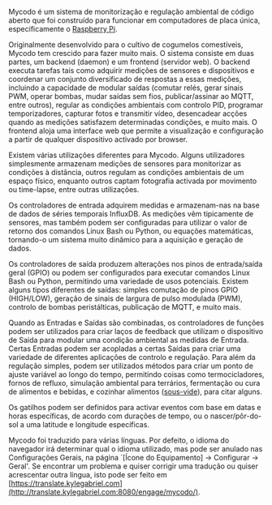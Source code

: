 Mycodo é um sistema de monitorização e regulação ambiental de código aberto que foi construído para funcionar em computadores de placa única, especificamente o [Raspberry Pi](https://en.wikipedia.org/wiki/Raspberry_Pi).

Originalmente desenvolvido para o cultivo de cogumelos comestíveis, Mycodo tem crescido para fazer muito mais. O sistema consiste em duas partes, um backend (daemon) e um frontend (servidor web). O backend executa tarefas tais como adquirir medições de sensores e dispositivos e coordenar um conjunto diversificado de respostas a essas medições, incluindo a capacidade de modular saídas (comutar relés, gerar sinais PWM, operar bombas, mudar saídas sem fios, publicar/assinar ao MQTT, entre outros), regular as condições ambientais com controlo PID, programar temporizadores, capturar fotos e transmitir vídeo, desencadear acções quando as medições satisfazem determinadas condições, e muito mais. O frontend aloja uma interface web que permite a visualização e configuração a partir de qualquer dispositivo activado por browser.

Existem várias utilizações diferentes para Mycodo. Alguns utilizadores simplesmente armazenam medições de sensores para monitorizar as condições à distância, outros regulam as condições ambientais de um espaço físico, enquanto outros captam fotografia activada por movimento ou time-lapse, entre outras utilizações.

Os controladores de entrada adquirem medidas e armazenam-nas na base de dados de séries temporais InfluxDB. As medições vêm tipicamente de sensores, mas também podem ser configuradas para utilizar o valor de retorno dos comandos Linux Bash ou Python, ou equações matemáticas, tornando-o um sistema muito dinâmico para a aquisição e geração de dados.

Os controladores de saída produzem alterações nos pinos de entrada/saída geral (GPIO) ou podem ser configurados para executar comandos Linux Bash ou Python, permitindo uma variedade de usos potenciais. Existem alguns tipos diferentes de saídas: simples comutação de pinos GPIO (HIGH/LOW), geração de sinais de largura de pulso modulada (PWM), controlo de bombas peristálticas, publicação de MQTT, e muito mais.

Quando as Entradas e Saídas são combinadas, os controladores de funções podem ser utilizados para criar laços de feedback que utilizam o dispositivo de Saída para modular uma condição ambiental as medidas de Entrada. Certas Entradas podem ser acopladas a certas Saídas para criar uma variedade de diferentes aplicações de controlo e regulação. Para além da regulação simples, podem ser utilizados métodos para criar um ponto de ajuste variável ao longo do tempo, permitindo coisas como termocicladores, fornos de refluxo, simulação ambiental para terrários, fermentação ou cura de alimentos e bebidas, e cozinhar alimentos ([sous-vide](https://en.wikipedia.org/wiki/Sous-vide)), para citar alguns.

Os gatilhos podem ser definidos para activar eventos com base em datas e horas específicas, de acordo com durações de tempo, ou o nascer/pôr-do-sol a uma latitude e longitude específicas.

Mycodo foi traduzido para várias línguas. Por defeito, o idioma do navegador irá determinar qual o idioma utilizado, mas pode ser anulado nas Configurações Gerais, na página `[Ícone do Equipamento] -> Configurar -> Geral'. Se encontrar um problema e quiser corrigir uma tradução ou quiser acrescentar outra língua, isto pode ser feito em [https://translate.kylegabriel.com](http://translate.kylegabriel.com:8080/engage/mycodo/).
